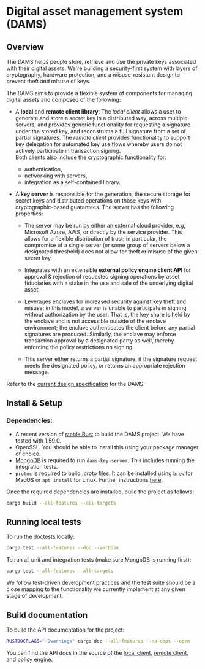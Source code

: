 # Digital asset management system (DAMS)

## Overview

The DAMS helps people store, retrieve and use the private keys associated with their digital assets. We're building a security-first system with layers of cryptography, hardware protection, and a misuse-resistant design to prevent theft and misuse of keys. 

The DAMS aims to provide a flexible system of components for managing digital assets and composed of the following:

* A **local** and **remote client library**: The *local client* allows a user to generate and store a secret key in a distributed way, across multiple servers, and provides generic functionality for requesting a signature under the stored key, and reconstructs a full signature from a set of partial signatures. The *remote client* provides functionality to support key delegation for automated key use flows whereby users do not actively participate in transaction signing. <br/>
Both clients also include the cryptographic functionality for:
  * authentication,
  * networking with servers,
  * integration as a self-contained library.

* A **key server** is responsible for the generation, the secure storage for secret keys and distributed operations on those keys with cryptographic-based guarantees. The server has the following properties:

    * The server may be run by either an external cloud provider, e.g, Microsoft Azure, AWS, or directly by the service provider. This allows for a flexible distribution of trust; in particular, the compromise of a single server (or some group of servers below a designated threshold) does not allow for theft or misuse of the given secret key.

    * Integrates with an extensible **external policy engine client API** for approval & rejection of requested signing operations by asset fiduciaries with a stake in the use and sale of the underlying digital asset.

    * Leverages enclaves for increased security against key theft and misuse; in this model, a server is unable to participate in signing without authorization by the user. That is, the key share is held by the enclave and is not accessible outside of the enclave environment; the enclave authenticates the client before any partial signatures are produced. Similarly, the enclave may enforce transaction approval by a designated party as well, thereby enforcing the policy restrictions on signing.

    * This server either returns a partial signature, if the signature request meets the designated policy, or returns an appropriate rejection message. 

Refer to the [current design specification](https://github.com/boltlabs-inc/key-mgmt-spec) for the DAMS.

## Install & Setup

### Dependencies:

- A recent version of [stable Rust](https://www.rust-lang.org/) to build the DAMS project. We have tested with 1.59.0.
- OpenSSL. You should be able to install this using your package manager of choice.
- [MongoDB](https://www.mongodb.com/try/download/community) is required to run `dams-key-server`. This includes running the integration tests.
- `protoc` is required to build .proto files. It can be installed using `brew` for MacOS or `apt install` for Linux. Further instructions [here](https://grpc.io/docs/protoc-installation/).

Once the required dependencies are installed, build the project as follows:

```bash
cargo build --all-features --all-targets
```

## Running local tests

To run the doctests locally:

```bash
cargo test --all-features --doc --verbose
```

To run all unit and integration tests (make sure MongoDB is running first):

```bash
cargo test --all-features --all-targets
```

We follow test-driven development practices and the test suite should be a close mapping to the functionality we currently implement at any given stage of development.

## Build documentation

To build the API documentation for the project:

```bash
RUSTDOCFLAGS="-Dwarnings" cargo doc --all-features --no-deps --open
```

You can find the API docs in the source of the [local client](dams-local-client/src/api.rs), [remote client](dams-remote-client/src/api.rs), and [policy engine](dams-key-server/src/policy_engine.rs).
